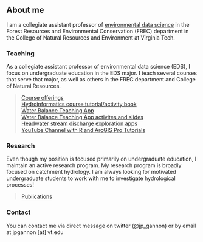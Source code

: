 ## About me

I am a collegiate assistant professor of [environmental data science](https://vt.edu/academics/majors/environmental-data-science.html) in the Forest Resources and Environmental Conservation (FREC) department in the College of Natural Resources and Environment at Virginia Tech. 

### Teaching

As a collegiate assistant professor of environmental data science (EDS), I focus on undergraduate education in the EDS major. I teach several courses that serve that major, as well as others in the FREC department and College of Natural Resources.  
>[Course offerings](./teaching.md)  
>[Hydroinformatics course tutorial/activity book](https://vt-hydroinformatics.github.io/)  
>[Water Balance Teaching App](https://cuahsi.shinyapps.io/WaterBalance/)  
>[Water Balance Teaching App activites and slides](https://www.hydroshare.org/resource/0ecadff374aa4a2b84e41f146d39f48c/)  
>[Headwater stream discharge exploration apps](./discharge_app.md)  
>[YouTube Channel with R and ArcGIS Pro Tutorials](https://www.youtube.com/channel/UCmo0_TToiHssQKkdW-mt6XQ)


### Research

Even though my position is focused primarily on undergraduate education, I maintain an active research program. My research program is broadly focused on catchment hydrology. I am always looking for motivated undergraduate students to work with me to investigate hydrological processes!  
  
>[Publications](https://scholar.google.com/citations?user=RASISwIAAAAJ&hl=en)


### Contact

You can contact me via direct message on twitter (@jp_gannon) or by email at jpgannon [at] vt.edu
